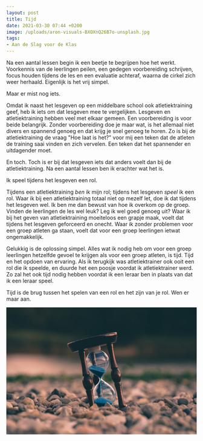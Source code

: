 ```yaml
---
layout: post
title: Tijd
date: 2021-03-30 07:44 +0200
image: /uploads/aron-visuals-BXOXnQ26B7o-unsplash.jpg
tags:
- Aan de Slag voor de Klas
---
```


Na een aantal lessen begin ik een beetje te begrijpen hoe het werkt. Voorkennis van de leerlingen peilen, een gedegen voorbereiding schrijven, focus houden tijdens de les en een evaluatie achteraf, waarna de cirkel zich weer herhaald. Eigenlijk is het vrij simpel. 

Maar er mist nog iets.

Omdat ik naast het lesgeven op een middelbare school ook atletiektraining geef, heb ik iets om dat lesgeven mee te vergelijken. Lesgeven en atletiektraining hebben veel met elkaar gemeen. Een voorbereiding is voor beide belangrijk. Zonder voorbereiding doe je maar wat, is het allemaal niet divers en spannend genoeg en dat krijg je snel genoeg te horen. Zo is bij de atletiektraining de vraag "Hoe laat is het?" voor mij een teken dat de atleten de training saai vinden en zich vervelen. Een teken dat het spannender en uitdagender moet.

En toch. Toch is er bij dat lesgeven iets dat anders voelt dan bij de atletiektraining. Na een aantal lessen ben ik erachter wat het is.

Ik speel tijdens het lesgeven een rol.

Tijdens een atletiektraining *ben* ik mijn rol; tijdens het lesgeven *speel* ik een rol. Waar ik bij een atletiektraining totaal niet op mezelf let, doe ik dat tijdens het lesgeven wel. Ik ben me dan bewust van hoe ik overkom op de groep. Vinden de leerlingen de les wel leuk? Leg ik wel goed genoeg uit? Waar ik bij het geven van atletiektraining moeiteloos een grapje maak, voelt dat tijdens het lesgeven geforceerd en onecht. Waar ik zonder problemen voor een groep atleten ga staan, voelt dat voor een groep leerlingen ietwat ongemakkelijk.

Gelukkig is de oplossing simpel. Alles wat ik nodig heb om voor een groep leerlingen hetzelfde gevoel te krijgen als voor een groep atleten, is tijd. Tijd en het opdoen van ervaring. Als ik terugkijk was atletiektrainer ook ooit een rol die ik speelde, en duurde het een poosje voordat ik atletiektrainer werd. Zo zal het ook tijd nodig hebben voordat ik een leraar ben in plaats van dat ik een leraar speel.

Tijd is de brug tussen het spelen van een rol en het zijn van je rol. Wen er maar aan.

![Tijd](/uploads/aron-visuals-BXOXnQ26B7o-unsplash.jpg)